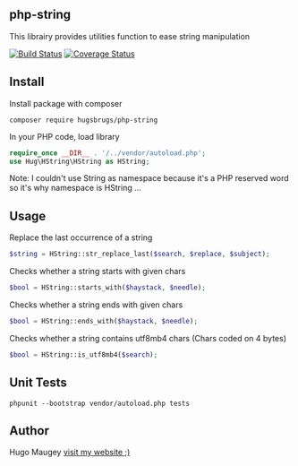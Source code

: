 ## php-string

This librairy provides utilities function to ease string manipulation

[![Build Status](https://travis-ci.org/hugsbrugs/php-string.svg?branch=master)](https://travis-ci.org/hugsbrugs/php-string)
[![Coverage Status](https://coveralls.io/repos/github/hugsbrugs/php-string/badge.svg?branch=master)](https://coveralls.io/github/hugsbrugs/php-string?branch=master)

## Install

Install package with composer
```
composer require hugsbrugs/php-string
```

In your PHP code, load library
```php
require_once __DIR__ . '/../vendor/autoload.php';
use Hug\HString\HString as HString;
```
Note: I couldn't use String as namespace because it's a PHP reserved word so it's why namespace is HString ...

## Usage

Replace the last occurrence of a string
```php
$string = HString::str_replace_last($search, $replace, $subject);
```

Checks whether a string starts with given chars
```php
$bool = HString::starts_with($haystack, $needle);
```

Checks whether a string ends with given chars
```php
$bool = HString::ends_with($haystack, $needle);
```

Checks whether a string contains utf8mb4 chars (Chars coded on 4 bytes)
```php
$bool = HString::is_utf8mb4($search);
```


## Unit Tests

```
phpunit --bootstrap vendor/autoload.php tests
```

## Author

Hugo Maugey [visit my website ;)](https://hugo.maugey.fr)